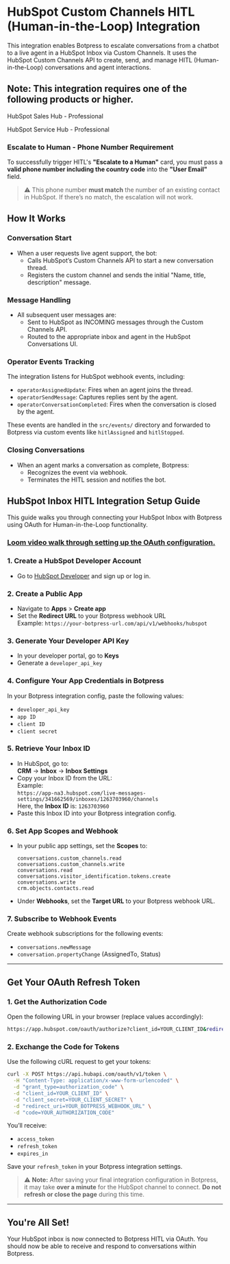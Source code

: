 
# HubSpot Custom Channels HITL (Human-in-the-Loop) Integration

This integration enables Botpress to escalate conversations from a chatbot to a live agent in a HubSpot Inbox via Custom Channels. It uses the HubSpot Custom Channels API to create, send, and manage HITL (Human-in-the-Loop) conversations and agent interactions.

## Note: This integration requires one of the following products or higher.
HubSpot Sales Hub - Professional

HubSpot Service Hub - Professional

### Escalate to Human - Phone Number Requirement

To successfully trigger HITL's **"Escalate to a Human"** card, you must pass a **valid phone number including the country code** into the **"User Email"** field.

> ⚠️ This phone number **must match** the number of an existing contact in HubSpot. If there’s no match, the escalation will not work.

## How It Works

### Conversation Start

- When a user requests live agent support, the bot:
  - Calls HubSpot’s Custom Channels API to start a new conversation thread.
  - Registers the custom channel and sends the initial "Name, title, description" message.

### Message Handling

- All subsequent user messages are:
  - Sent to HubSpot as INCOMING messages through the Custom Channels API.
  - Routed to the appropriate inbox and agent in the HubSpot Conversations UI.

### Operator Events Tracking

The integration listens for HubSpot webhook events, including:
- `operatorAssignedUpdate`: Fires when an agent joins the thread.
- `operatorSendMessage`: Captures replies sent by the agent.
- `operatorConversationCompleted`: Fires when the conversation is closed by the agent.

These events are handled in the `src/events/` directory and forwarded to Botpress via custom events like `hitlAssigned` and `hitlStopped`.

### Closing Conversations

- When an agent marks a conversation as complete, Botpress:
  - Recognizes the event via webhook.
  - Terminates the HITL session and notifies the bot.

## HubSpot Inbox HITL Integration Setup Guide

This guide walks you through connecting your HubSpot Inbox with Botpress using OAuth for Human-in-the-Loop functionality.

### **[Loom video walk through setting up the OAuth configuration.](https://www.loom.com/share/4f1671cfd4fd4063b5e8570830100a44?sid=a22987f8-858b-4ef2-a879-ccac762fb6aa)** ###


### 1. Create a HubSpot Developer Account
- Go to [HubSpot Developer](https://developers.hubspot.com/) and sign up or log in.

### 2. Create a Public App
- Navigate to **Apps** > **Create app**
- Set the **Redirect URL** to your Botpress webhook URL  
  Example: `https://your-botpress-url.com/api/v1/webhooks/hubspot`

### 3. Generate Your Developer API Key
- In your developer portal, go to **Keys**
- Generate a `developer_api_key`

### 4. Configure Your App Credentials in Botpress
In your Botpress integration config, paste the following values:
- `developer_api_key`
- `app ID`
- `client ID`
- `client secret`

### 5. Retrieve Your Inbox ID
- In HubSpot, go to:  
  **CRM** → **Inbox** → **Inbox Settings**
- Copy your Inbox ID from the URL:  
  Example:  
  `https://app-na3.hubspot.com/live-messages-settings/341662569/inboxes/1263703960/channels`  
  Here, the **Inbox ID** is: `1263703960`
- Paste this Inbox ID into your Botpress integration config.

### 6. Set App Scopes and Webhook
- In your public app settings, set the **Scopes** to:
  ```
  conversations.custom_channels.read
  conversations.custom_channels.write
  conversations.read
  conversations.visitor_identification.tokens.create
  conversations.write
  crm.objects.contacts.read
  ```
- Under **Webhooks**, set the **Target URL** to your Botpress webhook URL.

### 7. Subscribe to Webhook Events
Create webhook subscriptions for the following events:
- `conversations.newMessage`
- `conversation.propertyChange` (AssignedTo, Status)

---

## Get Your OAuth Refresh Token

### 1. Get the Authorization Code
Open the following URL in your browser (replace values accordingly):
```bash
https://app.hubspot.com/oauth/authorize?client_id=YOUR_CLIENT_ID&redirect_uri=YOUR_REDIRECT_URI&scope=conversations.custom_channels.read%20conversations.custom_channels.write%20conversations.read%20conversations.visitor_identification.tokens.create%20conversations.write%20crm.objects.contacts.read&response_type=code
```

### 2. Exchange the Code for Tokens
Use the following cURL request to get your tokens:
```bash
curl -X POST https://api.hubapi.com/oauth/v1/token \
  -H "Content-Type: application/x-www-form-urlencoded" \
  -d "grant_type=authorization_code" \
  -d "client_id=YOUR_CLIENT_ID" \
  -d "client_secret=YOUR_CLIENT_SECRET" \
  -d "redirect_uri=YOUR_BOTPRESS_WEBHOOK_URL" \
  -d "code=YOUR_AUTHORIZATION_CODE"
```

You’ll receive:
- `access_token`
- `refresh_token`
- `expires_in`

Save your `refresh_token` in your Botpress integration settings.

> ⚠️ **Note:** After saving your final integration configuration in Botpress, it may take **over a minute** for the HubSpot channel to connect. **Do not refresh or close the page** during this time.

---

## You're All Set!
Your HubSpot inbox is now connected to Botpress HITL via OAuth. You should now be able to receive and respond to conversations within Botpress.
